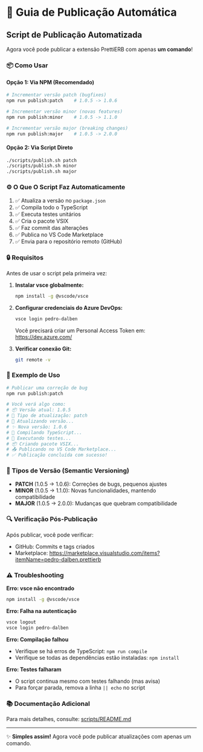 # 🚀 Guia de Publicação Automática

## Script de Publicação Automatizada

Agora você pode publicar a extensão PrettiERB com apenas **um comando**!

### 📦 Como Usar

#### Opção 1: Via NPM (Recomendado)

```bash
# Incrementar versão patch (bugfixes)
npm run publish:patch    # 1.0.5 -> 1.0.6

# Incrementar versão minor (novas features)
npm run publish:minor    # 1.0.5 -> 1.1.0

# Incrementar versão major (breaking changes)
npm run publish:major    # 1.0.5 -> 2.0.0
```

#### Opção 2: Via Script Direto

```bash
./scripts/publish.sh patch
./scripts/publish.sh minor
./scripts/publish.sh major
```

### ⚙️ O Que O Script Faz Automaticamente

1. ✅ Atualiza a versão no `package.json`
2. ✅ Compila todo o TypeScript
3. ✅ Executa testes unitários
4. ✅ Cria o pacote VSIX
5. ✅ Faz commit das alterações
6. ✅ Publica no VS Code Marketplace
7. ✅ Envia para o repositório remoto (GitHub)

### 🔒 Requisitos

Antes de usar o script pela primeira vez:

1. **Instalar vsce globalmente:**
   ```bash
   npm install -g @vscode/vsce
   ```

2. **Configurar credenciais do Azure DevOps:**
   ```bash
   vsce login pedro-dalben
   ```
   
   Você precisará criar um Personal Access Token em: https://dev.azure.com/

3. **Verificar conexão Git:**
   ```bash
   git remote -v
   ```

### 📝 Exemplo de Uso

```bash
# Publicar uma correção de bug
npm run publish:patch

# Você verá algo como:
# 📦 Versão atual: 1.0.5
# 🔢 Tipo de atualização: patch
# 📝 Atualizando versão...
# ✨ Nova versão: 1.0.6
# 🔨 Compilando TypeScript...
# 🧪 Executando testes...
# 📦 Criando pacote VSIX...
# 📤 Publicando no VS Code Marketplace...
# ✅ Publicação concluída com sucesso!
```

### 🎯 Tipos de Versão (Semantic Versioning)

- **PATCH** (1.0.5 → 1.0.6): Correções de bugs, pequenos ajustes
- **MINOR** (1.0.5 → 1.1.0): Novas funcionalidades, mantendo compatibilidade
- **MAJOR** (1.0.5 → 2.0.0): Mudanças que quebram compatibilidade

### 🔍 Verificação Pós-Publicação

Após publicar, você pode verificar:
- GitHub: Commits e tags criados
- Marketplace: https://marketplace.visualstudio.com/items?itemName=pedro-dalben.prettierb

### ⚠️ Troubleshooting

**Erro: vsce não encontrado**
```bash
npm install -g @vscode/vsce
```

**Erro: Falha na autenticação**
```bash
vsce logout
vsce login pedro-dalben
```

**Erro: Compilação falhou**
- Verifique se há erros de TypeScript: `npm run compile`
- Verifique se todas as dependências estão instaladas: `npm install`

**Erro: Testes falharam**
- O script continua mesmo com testes falhando (mas avisa)
- Para forçar parada, remova a linha `|| echo` no script

### 📚 Documentação Adicional

Para mais detalhes, consulte: [scripts/README.md](scripts/README.md)

---

✨ **Simples assim!** Agora você pode publicar atualizações com apenas um comando.

